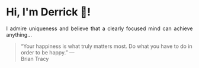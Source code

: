 # Hi, I'm Derrick 👋!
<p align="justify">I admire uniqueness and believe that a clearly focused mind can achieve anything...</p> 
<!-- #quote-start -->
<blockquote>&ldquo;Your happiness is what truly matters most. Do what you have to do in order to be happy.&rdquo; &mdash; <footer>Brian Tracy</footer></blockquote>
<!-- #quote-end -->
